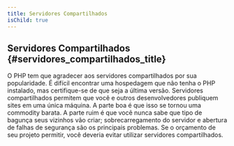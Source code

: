 ```yaml
---
title: Servidores Compartilhados
isChild: true
---
```


## Servidores Compartilhados {#servidores_compartilhados_title}

O PHP tem que agradecer aos servidores compartilhados por sua popularidade. É difícil encontrar uma hospedagem que
não tenha o PHP instalado, mas certifique-se de que seja a última versão. Servidores compartilhados permitem que você
e outros desenvolvedores publiquem sites em uma única máquina. A parte boa é que isso se tornou uma commodity barata.
A parte ruim é que você nunca sabe que tipo de bagunça seus vizinhos vão criar; sobrecarregamento do servidor e
abertura de falhas de segurança são os principais problemas. Se o orçamento de seu projeto permitir, você deveria
evitar utilizar servidores compartilhados.
